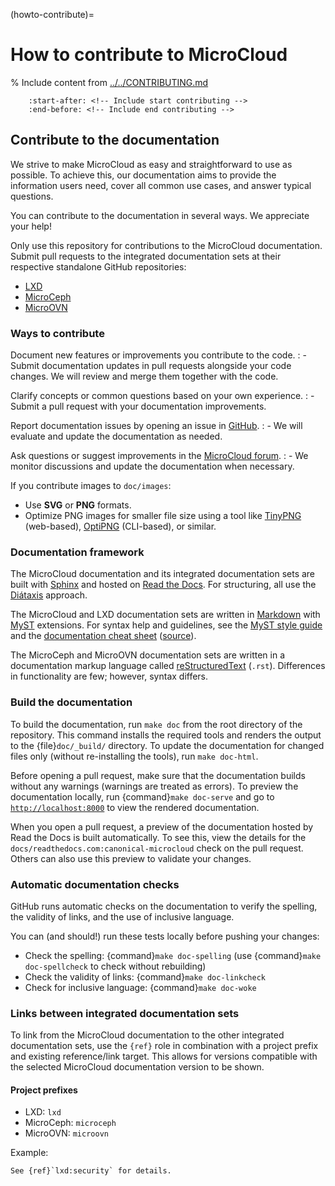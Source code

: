 (howto-contribute)=
# How to contribute to MicroCloud

% Include content from [../../CONTRIBUTING.md](../../CONTRIBUTING.md)
```{include} ../../CONTRIBUTING.md
    :start-after: <!-- Include start contributing -->
    :end-before: <!-- Include end contributing -->
```

## Contribute to the documentation

We strive to make MicroCloud as easy and straightforward to use as possible. To achieve this, our documentation aims to provide the information users need, cover all common use cases, and answer typical questions.

You can contribute to the documentation in several ways. We appreciate your help!

Only use this repository for contributions to the MicroCloud documentation. Submit pull requests to the integrated documentation sets at their respective standalone GitHub repositories:

- [LXD](https://github.com/canonical/lxd)
- [MicroCeph](https://github.com/canonical/microceph)
- [MicroOVN](https://github.com/canonical/microovn)

### Ways to contribute

Document new features or improvements you contribute to the code.
: - Submit documentation updates in pull requests alongside your code changes. We will review and merge them together with the code.

Clarify concepts or common questions based on your own experience.
: - Submit a pull request with your documentation improvements.

Report documentation issues by opening an issue in [GitHub](https://github.com/canonical/microcloud/issues).
: - We will evaluate and update the documentation as needed.

Ask questions or suggest improvements in the [MicroCloud forum](https://discourse.ubuntu.com/c/lxd/microcloud).
: - We monitor discussions and update the documentation when necessary.

If you contribute images to `doc/images`:
- Use **SVG** or **PNG** formats.
- Optimize PNG images for smaller file size using a tool like [TinyPNG](https://tinypng.com/) (web-based), [OptiPNG](https://optipng.sourceforge.net/) (CLI-based), or similar.

### Documentation framework

The MicroCloud documentation and its integrated documentation sets are built with [Sphinx](https://www.sphinx-doc.org/) and hosted on [Read the Docs](https://about.readthedocs.com/). For structuring, all use the [Diátaxis](https://diataxis.fr/) approach.

The MicroCloud and LXD documentation sets are written in [Markdown](https://commonmark.org/) with [MyST](https://myst-parser.readthedocs.io/) extensions. For syntax help and guidelines, see the [MyST style guide](https://canonical-documentation-with-sphinx-and-readthedocscom.readthedocs-hosted.com/style-guide-myst/) and the [documentation cheat sheet](cheat-sheet-myst) ([source](https://raw.githubusercontent.com/canonical/microcloud/main/doc/doc-cheat-sheet-myst.md)).

The MicroCeph and MicroOVN documentation sets are written in a documentation markup language called [reStructuredText](https://docutils.sourceforge.io/rst.html) (`.rst`). Differences in functionality are few; however, syntax differs.

### Build the documentation

To build the documentation, run `make doc` from the root directory of the repository.
This command installs the required tools and renders the output to the {file}`doc/_build/` directory.
To update the documentation for changed files only (without re-installing the tools), run `make doc-html`.

Before opening a pull request, make sure that the documentation builds without any warnings (warnings are treated as errors).
To preview the documentation locally, run {command}`make doc-serve` and go to [`http://localhost:8000`](http://localhost:8000) to view the rendered documentation.

When you open a pull request, a preview of the documentation hosted by Read the Docs is built automatically.
To see this, view the details for the `docs/readthedocs.com:canonical-microcloud` check on the pull request. Others can also use this preview to validate your changes.

### Automatic documentation checks

GitHub runs automatic checks on the documentation to verify the spelling, the validity of links, and the use of inclusive language.

You can (and should!) run these tests locally before pushing your changes:

- Check the spelling: {command}`make doc-spelling` (use {command}`make doc-spellcheck` to check without rebuilding)
- Check the validity of links: {command}`make doc-linkcheck`
- Check for inclusive language: {command}`make doc-woke`

### Links between integrated documentation sets

To link from the MicroCloud documentation to the other integrated documentation sets, use the `{ref}` role in combination with a project prefix and existing reference/link target. This allows for versions compatible with the selected MicroCloud documentation version to be shown.

#### Project prefixes

- LXD: `lxd`
- MicroCeph: `microceph`
- MicroOVN: `microovn`

Example:

```
See {ref}`lxd:security` for details.
```